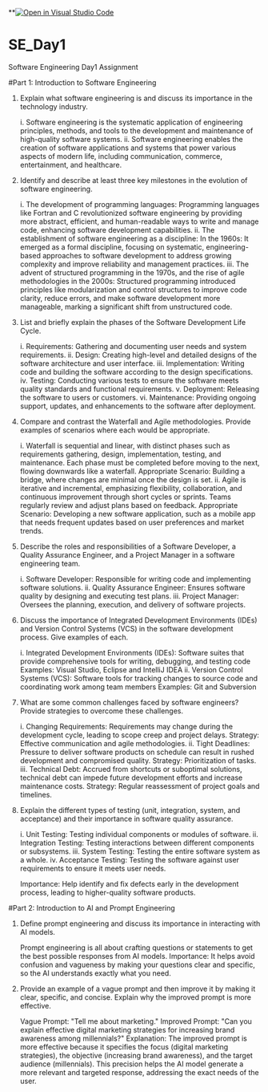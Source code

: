 **[![Open in Visual Studio Code](https://classroom.github.com/assets/open-in-vscode-2e0aaae1b6195c2367325f4f02e2d04e9abb55f0b24a779b69b11b9e10269abc.svg)](https://classroom.github.com/online_ide?assignment_repo_id=15561131&assignment_repo_type=AssignmentRepo)
# SE_Day1

Software Engineering Day1 Assignment

#Part 1: Introduction to Software Engineering


1. Explain what software engineering is and discuss its importance in the technology industry.
   
   i. Software engineering is the systematic application of engineering principles, methods, and tools to the development and maintenance
      of high-quality software systems.
   ii. Software engineering enables the creation of software applications and systems that power various aspects of modern life, including
      communication, commerce, entertainment, and healthcare.


2. Identify and describe at least three key milestones in the evolution of software engineering.
   
   i. The development of programming languages: Programming languages like Fortran and C revolutionized software engineering by providing more
      abstract, efficient, and human-readable ways to write and manage code, enhancing software development capabilities.
   ii. The establishment of software engineering as a discipline: In the 1960s: It emerged as a formal discipline, focusing on systematic,
       engineering-based approaches to software development to address growing complexity and improve reliability and management practices.
   iii. The advent of structured programming in the 1970s, and the rise of agile methodologies in the 2000s: Structured programming introduced
        principles like modularization and control structures to improve code clarity, reduce errors, and make software development more manageable,
        marking a significant shift from unstructured code.
   

3. List and briefly explain the phases of the Software Development Life Cycle.
   
   i. Requirements: Gathering and documenting user needs and system requirements.
   ii. Design: Creating high-level and detailed designs of the software architecture and user interface.
   iii. Implementation: Writing code and building the software according to the design specifications.
   iv. Testing: Conducting various tests to ensure the software meets quality standards and functional requirements.
   v. Deployment: Releasing the software to users or customers.
   vi. Maintenance: Providing ongoing support, updates, and enhancements to the software after deployment.



4. Compare and contrast the Waterfall and Agile methodologies. Provide examples of scenarios where each would be appropriate.

   i. Waterfall is  sequential and linear, with distinct phases such as requirements gathering, design, implementation, testing, and
      maintenance. Each phase must be completed before moving to the next, flowing downwards like a waterfall.
      Appropriate Scenario: Building a bridge, where changes are minimal once the design is set.
   ii. Agile is iterative and incremental, emphasizing flexibility, collaboration, and continuous improvement through short cycles or
       sprints. Teams regularly review and adjust plans based on feedback.
       Appropriate Scenario: Developing a new software application, such as a mobile app that needs frequent updates based on user preferences
       and market trends.


5. Describe the roles and responsibilities of a Software Developer, a Quality Assurance Engineer, and a Project Manager in a software engineering
   team.

   i. Software Developer: Responsible for writing code and implementing software solutions.
   ii. Quality Assurance Engineer: Ensures software quality by designing and executing test plans.
   iii. Project Manager: Oversees the planning, execution, and delivery of software projects.


6. Discuss the importance of Integrated Development Environments (IDEs) and Version Control Systems (VCS) in the software development process.
   Give examples of each.

   i. Integrated Development Environments (IDEs): Software suites that provide comprehensive tools for writing, debugging, and testing code
      Examples: Visual Studio, Eclipse and IntelliJ IDEA
   ii. Version Control Systems (VCS): Software tools for tracking changes to source code and coordinating work among team members
      Examples: Git and Subversion


7. What are some common challenges faced by software engineers? Provide strategies to overcome these challenges.

   i. Changing Requirements: Requirements may change during the development cycle, leading to scope creep and project delays.
       Strategy: Effective communication and agile methodologies.
   ii. Tight Deadlines: Pressure to deliver software products on schedule can result in rushed development and compromised quality.
       Strategy: Prioritization of tasks.
   iii. Technical Debt: Accrued from shortcuts or suboptimal solutions, technical debt can impede future development efforts and
       increase maintenance costs. Strategy: Regular reassessment of project goals and timelines.
 


8. Explain the different types of testing (unit, integration, system, and acceptance) and their importance in software quality assurance.
   
   i. Unit Testing: Testing individual components or modules of software.
   ii. Integration Testing: Testing interactions between different components or subsystems.
   iii. System Testing: Testing the entire software system as a whole.
   iv. Acceptance Testing: Testing the software against user requirements to ensure it meets user needs.

   Importance: Help identify and fix defects early in the development process, leading to higher-quality software products.



#Part 2: Introduction to AI and Prompt Engineering


1. Define prompt engineering and discuss its importance in interacting with AI models.
   
   Prompt engineering is all about crafting questions or statements to get the best possible responses from AI models.
   Importance: It helps avoid confusion and vagueness by making your questions clear and specific, so the AI understands exactly what you need.


2. Provide an example of a vague prompt and then improve it by making it clear, specific, and concise. Explain why the improved prompt is more
   effective.

   Vague Prompt: "Tell me about marketing."
   Improved Prompt: "Can you explain effective digital marketing strategies for increasing brand awareness among millennials?"
   Explanation: The improved prompt is more effective because it specifies the focus (digital marketing strategies), the objective (increasing brand awareness),
   and the target audience (millennials). This precision helps the AI model generate a more relevant and targeted response, addressing the exact needs of the user.




